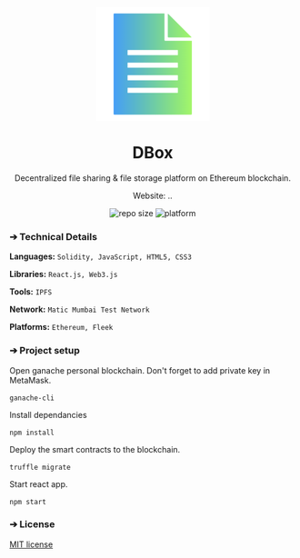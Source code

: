 <p align="center">
  <img align="center" width=200 height= 200 src="/src/logo.png"></img>
</p>

<h1 align="center">DBox</h1>

<p aign="center">
  <p align="center">Decentralized file sharing & file storage platform on Ethereum blockchain.</p>
  <p align="center">Website: <a href=""></a>..</p>
</p>

<div align="center">
  <img src="https://img.shields.io/github/repo-size/akhileshthite/DBox" alt="repo size">
  <img src="https://img.shields.io/badge/Platform-Ethereum-purple.svg" alt="platform">
</div>

### ➔ Technical Details
**Languages:**
```Solidity, JavaScript, HTML5, CSS3```

**Libraries:** 
```React.js, Web3.js```

**Tools:** 
```IPFS```

**Network:**
```Matic Mumbai Test Network```

**Platforms:** 
```Ethereum, Fleek```


### ➔ Project setup
Open ganache personal blockchain. Don't forget to add private key in MetaMask.

```
ganache-cli
```

Install dependancies

```
npm install
```

Deploy the smart contracts to the blockchain.

```
truffle migrate
```

Start react app.

```
npm start
```

### ➔ License
[MIT license](https://github.com/AkhileshThite/DTube/blob/main/LICENSE) 
